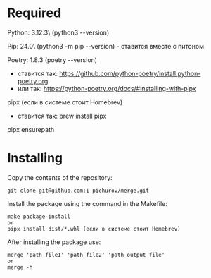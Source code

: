 # Required

Python: 3.12.3\ (python3 --version)

Pip: 24.0\ (python3 -m pip --version) - ставится вместе с питоном

Poetry: 1.8.3 (poetry --version) 
- ставится так: https://github.com/python-poetry/install.python-poetry.org
- или так: https://python-poetry.org/docs/#installing-with-pipx
  
pipx (если в системе стоит Homebrev)
- ставится так:
brew install pipx

pipx ensurepath

# Installing

Copy the contents of the repository:
    
    git clone git@github.com:i-pichurov/merge.git
    
Install the package using the command in the Makefile:
    
    make package-install
    or 
    pipx install dist/*.whl (если в системе стоит Homebrev)

After installing the package use:

    merge 'path_file1' 'path_file2' 'path_output_file'
    or
    merge -h 
